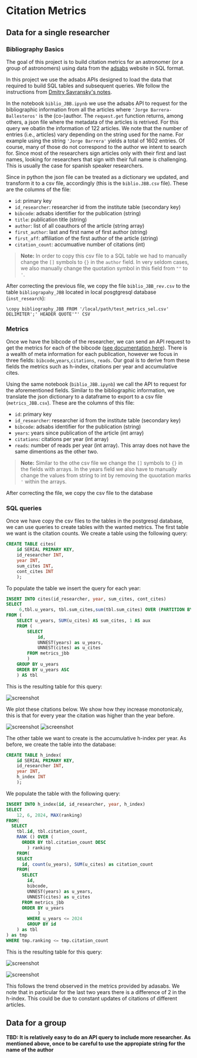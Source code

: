 # Citation Metrics

## Data for a single researcher

### Bibliography Basics

The goal of this project is to build citation metrics for an astronomer (or a group of astronomers) using data from the [adsabs](https://ui.adsabs.harvard.edu/) website in SQL format. 

In this project we use the adsabs APIs designed to load the data that required to build SQL tables and subsequent queries. We follow the instructions from [Dmitry Savransky's notes](https://gist.github.com/dsavransky). 

In the notebook ```biblio_JBB.ipynb``` we use the adsabs API to request for the bibliographic information from all the articles where `'Jorge Barrera-Ballesteros'` is the (co-)author. The `request.get` function returns, among others, a json file where the metadata of the articles is retrived. For this query we obatin the information of 122 articles. We note that the number of entries (i.e., articles) vary depending on the string used for the name. For example using the string `'Jorge Barrera'` yields a total of 1602 entries. Of course, many of those do not correspond to the author we intent to search for. Since most of the researchers sign articles only with their first and last names, looking for researchers that sign with their full name is challenging. This is usually the case for spanish speaker researchers.

Since in python the json file can be treated as a dictionary we updated, and transform it to a csv file, accordingly (this is the `biblio.JBB.csv` file). These are the columns of the file:

* `id`: primary key
* `id_researcher`: researcher id from the institute table (secondary key)
* `bibcode`: adsabs identifier for the publication (string)
* `title`: publication title (string)
* `author`: list of all coauthors of the article (string array)
* `first_author`: last and first name of first author (string)
* `first_aff`: affiliation of the first author of the article (string)
* `citation_count`: accumuative number of citations (int) 

> **Note:**
>  In order to copy this csv file to a SQL table we had to manually change the `[]` symbols to `{}` in the `author` field. In very seldom cases, we also manually change the quotation symbol in this field from `""` to `'`. 

After correcting the previous file, we copy the file `biblio_JBB_rev.csv` to the table `bibliograpahy_JBB` located in local posgtgresql database (`inst_research`):
```
\copy bibliography_JBB FROM '/local/path/test_metrics_sel.csv' DELIMITER';' HEADER QUOTE'"' CSV
```

### Metrics

Once we have the bibcode of the researcher, we can send an API request to get the metrics for each of the bibcode ([see documentation here](https://github.com/adsabs/adsabs-dev-api/blob/master/API_documentation_Python/Metrics_API_Python.ipynb)). There is a wealth of meta information for each publication, however we focus in three fields: `bibcode`,`years`,`citations`, `reads`. Our goal is to derive from these fields the metrics such as h-index, citations per year and accumulative cites. 

Using the same notebook (```biblio_JBB.ipynb```) we call the API to request for the aforementioned fields. Similar to the bibliographic information, we translate the json dictionary to a dataframe to export to a csv file (`metrics_JBB.csv`). These are the columns of this file:

* `id`: primary key
* `id_researcher`: researcher id from the institute table (secondary key)
* `bibcode`: adsabs identifier for the publication (string)
* `years`: years since publication of the article (int array)
* `citations`: citations per year (int array)
* `reads`: number of reads per year (int array). This array does not have the same dimentions as the other two.

> **Note:**
>  Similar to the othe csv file we change  the `[]` symbols to `{}` in the fields with arrays. In the years field we also have to manually change the values from string to int by removing the quuotation marks `'` within the arrays.

After correcting the file, we copy the csv file to the database 

### SQL queries

Once we have copy the csv files to the tables in the postgresql database, we can use queries to create tables with the wanted metrics. The first table we want is the citation counts. We create a table using the following query:

``` sql 
CREATE TABLE cites(
	id SERIAL PRIMARY KEY,
	id_researcher INT, 	
	year INT, 
	sum_cites INT,
	cont_cites INT	
	);	
```

To populate the table we insert the query for each year:

```sql
INSERT INTO cites(id_researcher, year, sum_cites, cont_cites)
SELECT
	 6,tbl.u_years, tbl.sum_cites,sum(tbl.sum_cites) OVER (PARTITION BY aux ORDER BY tbl.u_years) AS cum_cites 
FROM (
	SELECT u_years, SUM(u_cites) AS sum_cites, 1 AS aux
	FROM (
		SELECT 
			id, 
			UNNEST(years) as u_years, 
			UNNEST(cites) as u_cites
		FROM metrics_jbb
		)
	GROUP BY u_years
	ORDER BY u_years ASC
	) AS tbl

```
This is the resulting table for this query:

![screenshot](cites_table.png)

We plot these citations below. We show how they increase monotonicaly, this is that for every year the citation was higher than the year before. 

![screenshot](cumulative_cites.png) 
![screenshot](sum_cites.png)

The other table we want to create is the accumulative h-index per year. As before, we create the table into the database:

```sql
CREATE TABLE h_index(
	id SERIAL PRIMARY KEY,
	id_researcher INT, 	
	year INT, 
	h_index INT	
	);

```

We populate the table with the following query:
```sql 
INSERT INTO h_index(id, id_researcher, year, h_index)
SELECT
	12, 6, 2024, MAX(ranking)
FROM(
  SELECT
    tbl.id, tbl.citation_count,
    RANK () OVER ( 
      ORDER BY tbl.citation_count DESC
    	) ranking
	FROM(
    SELECT
      id, count(u_years), SUM(u_cites) as citation_count
    FROM(
      SELECT
        id,
        bibcode,
        UNNEST(years) as u_years,
        UNNEST(cites) as u_cites
      FROM metrics_jbb
      ORDER BY u_years
			)	
		WHERE u_years <= 2024
		GROUP BY id
	) as tbl
) as tmp
WHERE tmp.ranking <= tmp.citation_count

```
This is the resulting table for this query:

![screenshot](hindex_table.png)

![screenshot](hindex.png)


This follows the trend observed in the metrics provided by adasabs. We note that in particular for the last two years there is a difference of 2 in the h-index. This could be due to constant updates of citations of different articles. 

## Data for a group

 **TBD: It is relatively easy to do an API query to include more researcher. As mentioned above, once to be careful to use the appropiate string for the name of the author**

